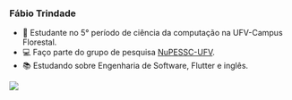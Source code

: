 ### Fábio Trindade

- 🏫 Estudante no 5° período de ciência da computação na UFV-Campus Florestal.
- 💻 Faço parte do grupo de pesquisa [NuPESSC-UFV](http://nupessc.caf.ufv.br/index.html).
- 📚 Estudando sobre Engenharia de Software, Flutter e inglês.
  <div> 
 <a href = "mailto:fabiotrindadefer@gmail.com"><img src="https://img.shields.io/badge/Gmail-D14836?style=for-the-badge&logo=gmail&logoColor=white" target="_blank"></a> 

 
</div>
